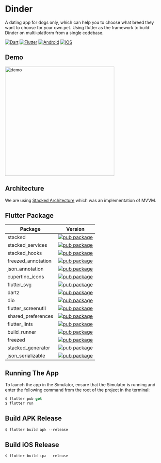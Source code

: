 # Dinder

A dating app for dogs only, which can help you to choose what breed they want to choose for your own pet. Using flutter as the framework to build Dinder on multi-platform from a single codebase.

[![Dart](https://img.shields.io/badge/dart-%230175C2.svg?style=for-the-badge&logo=dart&logoColor=white)](https://dart.dev)
[![Flutter](https://img.shields.io/badge/Flutter-%2302569B.svg?style=for-the-badge&logo=Flutter&logoColor=white)](https://flutter.dev)
[![Android](https://img.shields.io/badge/Android-3DDC84?style=for-the-badge&logo=android&logoColor=white)](https://www.android.com)
[![iOS](https://img.shields.io/badge/iOS-000000?style=for-the-badge&logo=ios&logoColor=white)](https://www.apple.com/id/ios/ios-16/)

## Demo

<img src="documentation/app.gif" alt="demo" width="360"/>

## Architecture

We are using [Stacked Architecture](https://www.filledstacks.com/post/flutter-and-provider-architecture-using-stacked) which was an implementation of MVVM.

## Flutter Package

| Package            | Version                                                                                                            |
| ------------------ | ------------------------------------------------------------------------------------------------------------------ |
| stacked            | [![pub package](https://img.shields.io/pub/v/stacked.svg)](https://pub.dev/packages/stacked)                       |
| stacked_services   | [![pub package](https://img.shields.io/pub/v/stacked_services.svg)](https://pub.dev/packages/stacked_services)     |
| stacked_hooks      | [![pub package](https://img.shields.io/pub/v/stacked_hooks.svg)](https://pub.dev/packages/stacked_hooks)           |
| freezed_annotation | [![pub package](https://img.shields.io/pub/v/freezed_annotation.svg)](https://pub.dev/packages/freezed_annotation) |
| json_annotation    | [![pub package](https://img.shields.io/pub/v/json_annotation.svg)](https://pub.dev/packages/json_annotation)       |
| cupertino_icons    | [![pub package](https://img.shields.io/pub/v/cupertino_icons.svg)](https://pub.dev/packages/cupertino_icons)       |
| flutter_svg        | [![pub package](https://img.shields.io/pub/v/flutter_svg.svg)](https://pub.dev/packages/flutter_svg)               |
| dartz              | [![pub package](https://img.shields.io/pub/v/dartz.svg)](https://pub.dev/packages/dartz)                           |
| dio                | [![pub package](https://img.shields.io/pub/v/dio.svg)](https://pub.dev/packages/dio)                               |
| flutter_screenutil | [![pub package](https://img.shields.io/pub/v/flutter_screenutil.svg)](https://pub.dev/packages/flutter_screenutil) |
| shared_preferences | [![pub package](https://img.shields.io/pub/v/shared_preferences.svg)](https://pub.dev/packages/shared_preferences) |
| flutter_lints      | [![pub package](https://img.shields.io/pub/v/flutter_lints.svg)](https://pub.dev/packages/flutter_lints)           |
| build_runner       | [![pub package](https://img.shields.io/pub/v/build_runner.svg)](https://pub.dev/packages/build_runner)             |
| freezed            | [![pub package](https://img.shields.io/pub/v/freezed.svg)](https://pub.dev/packages/freezed)                       |
| stacked_generator  | [![pub package](https://img.shields.io/pub/v/stacked_generator.svg)](https://pub.dev/packages/stacked_generator)   |
| json_serializable  | [![pub package](https://img.shields.io/pub/v/json_serializable.svg)](https://pub.dev/packages/json_serializable)   |


## Running The App

To launch the app in the Simulator, ensure that the Simulator is running and enter the following command from the root of the project in the terminal:

``` dart
$ flutter pub get
$ flutter run
```

## Build APK Release

``` dart
$ flutter build apk --release
```

## Build iOS Release

``` dart
$ flutter build ipa --release
```
